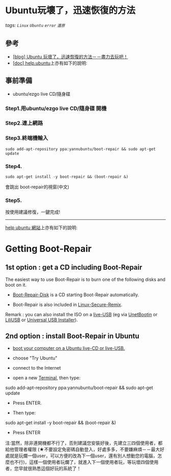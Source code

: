 # Ubuntu玩壞了，迅速恢復的方法
###### tags: `Linux` `Ubuntu` `error` `還原`

## 參考
 - [[blog] Ubuntu 玩壞了，迅速恢復的方法－－盡力去玩吧！](http://ahhafree.blogspot.com/2014/03/ubuntu_12.html)
 - [[doc] help.ubuntu](https://help.ubuntu.com/community/Boot-Repair#Recommended_repair)上亦有如下的說明: 

## 事前準備
 - ubuntu/ezgo live CD/隨身碟

### Step1.用ubuntu/ezgo live CD/隨身碟 開機

### Step2.連上網路

### Step3.終端機輸入
`sudo add-apt-repository ppa:yannubuntu/boot-repair && sudo apt-get update`

### Step4.
`sudo apt-get install -y boot-repair && (boot-repair &)`

會跳出 boot-repair的視窗(中文)

### Step5.

按使用建議修復，一鍵完成!

-------------------------------------------------------------

[help ubuntu 網站](https://help.ubuntu.com/community/Boot-Repair#Recommended_repair)上亦有如下的說明: 

# Getting Boot-Repair

## 1st option : get a CD including Boot-Repair

The easiest way to use Boot-Repair is to burn one of the following disks and boot on it.

*   [Boot-Repair-Disk](http://sourceforge.net/p/boot-repair-cd/home) is a CD starting Boot-Repair automatically.

*   Boot-Repair is also included in [Linux-Secure-Remix](https://help.ubuntu.com/community/LinuxSecureRemix).

Remark : you can also install the ISO on a [live-USB](https://help.ubuntu.com/community/Installation/FromUSBStick) (eg via [UnetBootin](http://unetbootin.sourceforge.net/) or [LiliUSB](http://www.linuxliveusb.com/) or [Universal USB Installer](http://www.pendrivelinux.com/universal-usb-installer-easy-as-1-2-3/)).

## 2nd option : install Boot-Repair in Ubuntu

- [boot your computer on a Ubuntu live-CD or live-USB.](https://help.ubuntu.com/community/BootFromCD)

- choose "Try Ubuntu"

- connect to the Internet

- open a new [Terminal](https://help.ubuntu.com/community/Terminal), then type:

sudo add-apt-repository ppa:yannubuntu/boot-repair && sudo apt-get update

- Press ENTER.

- Then type:

sudo apt-get install -y boot-repair && (boot-repair &)

- Press ENTER

注:當然，除非連開機都不行了，否則建議您安裝好後，先建立三四個使用者，都給他管理者權限 (★不要設定免密碼自動登入，好處多多，不要嫌麻煩－－最大好處就是玩爛一個user，可以方便的改為下一個user，還有別人想動您的電腦，怎麼也不行)，這樣一個使用者玩爛了，就進入下一個使用者玩，等玩壞四個使用者，您早就很熟悉這個好玩的系統了！